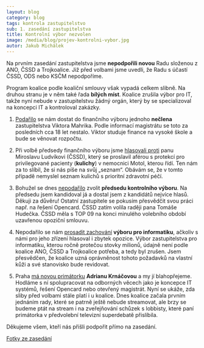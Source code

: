 ```yaml
---
layout: blog
category: blog
tags: kontrola zastupitelstvo
sub: 1. zasedání zastupitelstva
title: Kontrolní výbor nezvolen
image: /media/blog/projev-kontrolni-vybor.jpg
autor: Jakub Michálek
---
```


Na prvním zasedání zastupitelstva jsme **nepodpořili novou** Radu složenou z ANO,
ČSSD a Trojkoalice. Již před volbami jsme uvedli, že Radu s účastí ČSSD, ODS nebo
KSČM nepodpoříme.

Program koalice podle koaliční smlouvy však vypadá celkem slibně.
Na druhou stranu je v něm také řada **bílých míst**.
Koalice zrušila výbor pro IT, takže nyní nebude v zastupitelstvu žádný orgán,
který by se specializoval na koncepci IT a kontroloval zakázky.

1. [Podařilo](https://github.com/pirati-cz/webpraha/blob/gh-pages/assets/static/mahrik.pdf?raw=true) se nám dostat do finančního výboru jednoho **nečlena** zastupitelstva
   Viktora Mahrika. Podle informací magistrátu se toto za posledních cca 18 let
   nestalo. Viktor studuje finance na vysoké škole a bude se věnovat rozpočtu.

2. Při volbě předsedy finančního výboru jsme [hlasovali proti](https://github.com/pirati-cz/webpraha/blob/gh-pages/assets/static/kul.pdf?raw=true) panu Miroslavu
   Ludvíkovi (ČSSD), který se proslavil aférou s protekcí pro privilegované pacienty
   (**kulichy**) v nemocnici Motol, kterou řídí.
   Ten nám za to slíbil, že si nás píše na svůj „seznam“.
   Obávám se, že v tomto případě nemyslel seznam kulichů s prioritní zdravotní péčí.

3. Bohužel se dnes [nepodařilo](https://github.com/pirati-cz/webpraha/blob/gh-pages/assets/static/kv.pdf?raw=true) zvolit **předsedu kontrolního výboru**. Na předsedu
   jsem kandidoval já a dostal jsem z kandidátů nejvíce hlasů. Děkuji za důvěru!
   Ostatní zastupitele se pokusím přesvědčit svou práci např. na řešení Opencard.
   ČSSD zatím volila raději pana Tomáše Hudečka. ČSSD měla s TOP 09 na konci minulého
   volebního období uzavřenou opoziční smlouvu.

4. Nepodařilo se nám [prosadit zachování](https://github.com/pirati-cz/webpraha/blob/gh-pages/assets/static/it.pdf?raw=true) **výboru pro informatiku**, ačkoliv s námi
   pro jeho zřízení hlasoval i zbytek opozice. Výbor zastupitelstva pro
   informatiku, kterou ročně protečou stovky milionů, údajně není podle koalice
   ANO, ČSSD a Trojkoalice potřeba, a tedy byl zrušen.
   Jsem přesvědčen, že koalice uzná
   oprávněnost tohoto požadavků na vlastní kůži a své stanovisko bude revidovat.

5. Praha [má novou primátorku](https://github.com/pirati-cz/webpraha/blob/gh-pages/assets/static/krn.pdf?raw=true) **Adrianu Krnáčovou** a my jí blahopřejeme.
   Hodláme s ní spolupracovat na odborných věcech jako je koncepce IT systémů,
   řešení Opencard nebo otevřený magistrát.
   Nyní se ukáže, zda sliby před
   volbami stále platí i u koalice. Dnes koalice začala prvním jednáním rady,
   které se patrně ještě nebude streamovat, ale brzy se budeme ptát na stream
   i na zveřejňování schůzek s lobbisty, které paní primátorka v předvolební
   televizní superdebatě přislíbila.

Děkujeme všem, kteří nás přišli podpořit přímo na zasedání.

[Fotky ze zasedání](https://www.flickr.com/photos/pirati/sets/72157647084661973/)
